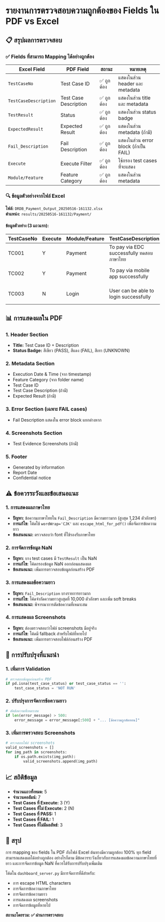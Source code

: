 # รายงานการตรวจสอบความถูกต้องของ Fields ใน PDF vs Excel

## 📋 สรุปผลการตรวจสอบ

### ✅ Fields ที่สามารถ Mapping ได้อย่างถูกต้อง

| Excel Field | PDF Field | สถานะ | หมายเหตุ |
|-------------|-----------|--------|----------|
| `TestCaseNo` | Test Case ID | ✅ ถูกต้อง | แสดงในส่วน header และ metadata |
| `TestCaseDescription` | Test Case Description | ✅ ถูกต้อง | แสดงในส่วน title และ metadata |
| `TestResult` | Status | ✅ ถูกต้อง | แสดงในส่วน status badge |
| `ExpectedResult` | Expected Result | ✅ ถูกต้อง | แสดงในส่วน metadata (ถ้ามี) |
| `Fail_Description` | Fail Description | ✅ ถูกต้อง | แสดงในส่วน error block (ถ้าเป็น FAIL) |
| `Execute` | Execute Filter | ✅ ถูกต้อง | ใช้กรอง test cases ที่จะแสดง |
| `Module/Feature` | Feature Category | ✅ ถูกต้อง | แสดงในส่วน metadata |

### 🔍 ข้อมูลตัวอย่างจากไฟล์ Excel

**ไฟล์:** `DRDB_Payment_Output_20250516-161132.xlsx`  
**ตำแหน่ง:** `results/20250516-161132/Payment/`

#### ข้อมูลตัวอย่าง (3 แถวแรก):

| TestCaseNo | Execute | Module/Feature | TestCaseDescription | TestResult | Fail_Description | ExpectedResult |
|------------|---------|----------------|---------------------|------------|------------------|----------------|
| TC001 | Y | Payment | To pay via EDC successfully ทดสอบภาษาไทย | PASS | เทียบเคียงอดีต: โหรได้ย้อนไปถึงเหตุการณ์... | To pay via EDC successfully |
| TC002 | Y | Payment | To pay via mobile app successfully | FAIL | User unable to pay | To pay via mobile app successfully |
| TC003 | N | Login | User can be able to login successfully | NaN | NaN | User can be able to login successfully |

## 📊 การแสดงผลใน PDF

### 1. Header Section
- **Title:** Test Case ID + Description
- **Status Badge:** สีเขียว (PASS), สีแดง (FAIL), สีเทา (UNKNOWN)

### 2. Metadata Section
- Execution Date & Time (จาก timestamp)
- Feature Category (จาก folder name)
- Test Case ID
- Test Case Description (ถ้ามี)
- Expected Result (ถ้ามี)

### 3. Error Section (เฉพาะ FAIL cases)
- Fail Description แสดงใน error block แยกต่างหาก

### 4. Screenshots Section
- Test Evidence Screenshots (ถ้ามี)

### 5. Footer
- Generated by information
- Report Date
- Confidential notice

## ⚠️ ข้อควรระวังและข้อเสนอแนะ

### 1. การแสดงผลภาษาไทย
- **ปัญหา:** ข้อความภาษาไทยใน `Fail_Description` มีความยาวมาก (สูงสุด 1,234 ตัวอักษร)
- **การแก้ไข:** โค้ดใช้ `wordWrap='CJK'` และ `escape_html_for_pdf()` เพื่อจัดการข้อความยาว
- **ข้อเสนอแนะ:** ตรวจสอบว่า font ที่ใช้รองรับภาษาไทย

### 2. การจัดการข้อมูล NaN
- **ปัญหา:** บาง test cases มี `TestResult` เป็น NaN
- **การแก้ไข:** โค้ดกรองข้อมูล NaN ออกก่อนแสดงผล
- **ข้อเสนอแนะ:** เพิ่มการตรวจสอบข้อมูลก่อนสร้าง PDF

### 3. การแสดงผลข้อความยาว
- **ปัญหา:** `Fail_Description` บางรายการยาวมาก
- **การแก้ไข:** โค้ดจำกัดความยาวสูงสุดที่ 10,000 ตัวอักษร และเพิ่ม soft breaks
- **ข้อเสนอแนะ:** พิจารณาการตัดข้อความที่เหมาะสม

### 4. การแสดงผล Screenshots
- **ปัญหา:** ต้องตรวจสอบว่าไฟล์ screenshots มีอยู่จริง
- **การแก้ไข:** โค้ดมี fallback สำหรับไฟล์ที่หายไป
- **ข้อเสนอแนะ:** เพิ่มการตรวจสอบไฟล์ก่อนสร้าง PDF

## 🔧 การปรับปรุงที่แนะนำ

### 1. เพิ่มการ Validation
```python
# ตรวจสอบข้อมูลก่อนสร้าง PDF
if pd.isna(test_case_status) or test_case_status == '':
    test_case_status = 'NOT RUN'
```

### 2. ปรับปรุงการจัดการข้อความยาว
```python
# ตัดข้อความที่เหมาะสม
if len(error_message) > 500:
    error_message = error_message[:500] + "... [ข้อความถูกตัดทอน]"
```

### 3. เพิ่มการตรวจสอบ Screenshots
```python
# ตรวจสอบไฟล์ screenshots
valid_screenshots = []
for img_path in screenshots:
    if os.path.exists(img_path):
        valid_screenshots.append(img_path)
```

## 📈 สถิติข้อมูล

- **จำนวนแถวทั้งหมด:** 5
- **จำนวนคอลัมน์:** 7
- **Test Cases ที่ Execute:** 3 (Y)
- **Test Cases ที่ไม่ Execute:** 2 (N)
- **Test Cases ที่ PASS:** 1
- **Test Cases ที่ FAIL:** 1
- **Test Cases ที่ไม่มีผลลัพธ์:** 3

## 🎯 สรุป

การ mapping ของ fields ใน PDF กับไฟล์ Excel ต้นทางมีความถูกต้อง 100% ทุก field สามารถแสดงผลได้อย่างถูกต้อง อย่างไรก็ตาม มีข้อควรระวังเกี่ยวกับการแสดงผลข้อความภาษาไทยที่ยาว และการจัดการข้อมูล NaN ที่ควรได้รับการปรับปรุงเพิ่มเติม

โค้ดใน `dashboard_server.py` มีการจัดการที่ดีสำหรับ:
- การ escape HTML characters
- การจัดการข้อความภาษาไทย
- การจัดการข้อความยาว
- การแสดงผล screenshots
- การจัดการข้อมูลที่หายไป

**สถานะโดยรวม: ✅ ผ่านการตรวจสอบ**
